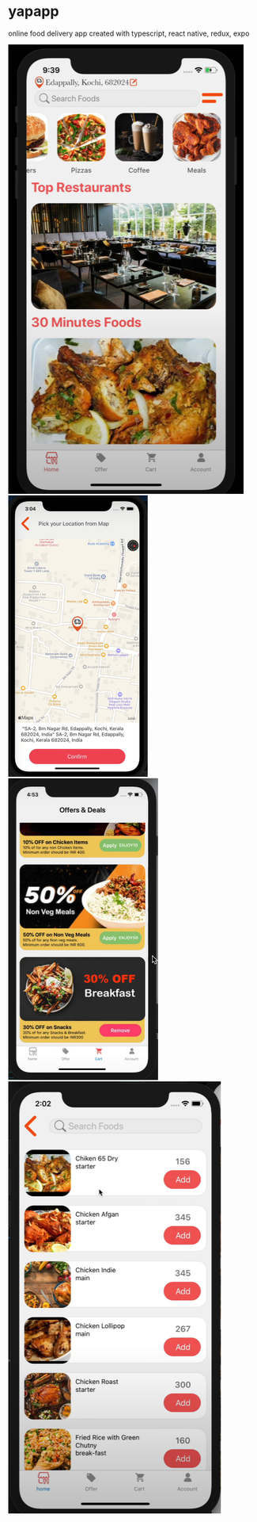 # yapapp
online food delivery app created with typescript, react native, redux, expo

![plot](./src/images/yapapp_1.png)
![plot](./src/images/yapapp_2.png)
![plot](./src/images/yapapp_3.png)
![plot](./src/images/yapapp_4.png)

